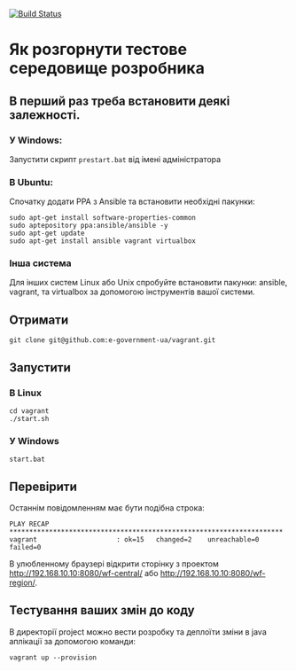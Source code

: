 [![Build Status](https://travis-ci.org/e-government-ua/vagrant.svg?branch=master)](https://travis-ci.org/e-government-ua/vagrant)
# Як розгорнути тестове середовище розробника
## В перший раз треба встановити деякі залежності.
### У Windows:
Запустити скрипт `prestart.bat` від імені адміністратора
### В Ubuntu:
Спочатку додати PPA з Ansible та встановити необхідні пакунки:
```
sudo apt-get install software-properties-common
sudo aptepository ppa:ansible/ansible -y
sudo apt-get update 
sudo apt-get install ansible vagrant virtualbox
```
### Інша система
Для інших систем Linux або Unix спробуйте встановити пакунки: ansible, vagrant, та virtualbox за допомогою інструментів вашої системи.
## Отримати
```
git clone git@github.com:e-government-ua/vagrant.git
```
## Запустити
### В Linux
```
cd vagrant 
./start.sh
```
### У Windows
```
start.bat
```
## Перевірити
Останнім повідомленням має бути подібна строка:
```
PLAY RECAP *********************************************************************
vagrant                    : ok=15   changed=2    unreachable=0    failed=0
```
В улюбленному браузерi відкрити сторінку з проектом http://192.168.10.10:8080/wf-central/ або http://192.168.10.10:8080/wf-region/.

## Тестування ваших змін до коду
В директорії project можно вести розробку та деплоїти зміни в java аплікації за допомогою команди:
```
vagrant up --provision
```
